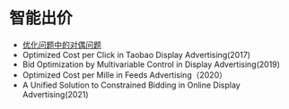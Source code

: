 # 智能出价

- [优化问题中的对偶问题](https://zhuanlan.zhihu.com/p/370831294)
- Optimized Cost per Click in Taobao Display Advertising(2017)
- Bid Optimization by Multivariable Control in Display Advertising(2019)
- Optimized Cost per Mille in Feeds Advertising（2020）
- A Unified Solution to Constrained Bidding in Online Display Advertising(2021)
